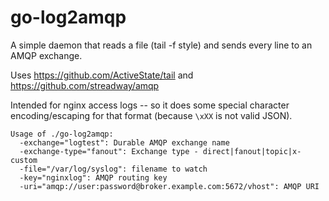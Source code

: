go-log2amqp
=============

A simple daemon that reads a file (tail -f style)
and sends every line to an AMQP exchange.

Uses https://github.com/ActiveState/tail and https://github.com/streadway/amqp

Intended for nginx access logs -- so it does some special character
encoding/escaping for that format (because `\xXX` is not valid JSON).

```
Usage of ./go-log2amqp:
  -exchange="logtest": Durable AMQP exchange name
  -exchange-type="fanout": Exchange type - direct|fanout|topic|x-custom
  -file="/var/log/syslog": filename to watch
  -key="nginxlog": AMQP routing key
  -uri="amqp://user:password@broker.example.com:5672/vhost": AMQP URI
```

